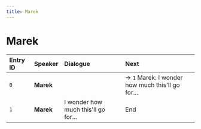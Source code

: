 ```yaml
---
title: Marek
---
```


# Marek


| Entry ID | Speaker | Dialogue | Next |
| :------- | :------ | :------- | :------------ |
| `0` | **Marek** |  | → `1` Marek: I wonder how much this'll go for\.\.\. |
| `1` | **Marek** | I wonder how much this'll go for\.\.\. | End |
